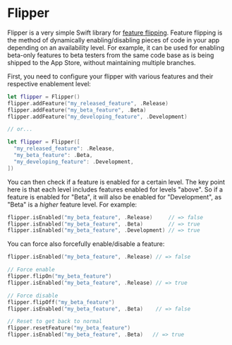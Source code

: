 # Flipper

Flipper is a very simple Swift library for [feature flipping](http://en.wikipedia.org/wiki/Feature_toggle). Feature flipping is the method of dynamically enabling/disabling pieces of code in your app depending on an availability level. For example, it can be used for enabling beta-only features to beta testers from the same code base as is being shipped to the App Store, without maintaining multiple branches.

First, you need to configure your flipper with various features and their respective enablement level:

```swift
let flipper = Flipper()
flipper.addFeature("my_released_feature", .Release)
flipper.addFeature("my_beta_feature", .Beta)
flipper.addFeature("my_developing_feature", .Development)

// or...

let flipper = Flipper([
  "my_released_feature": .Release,
  "my_beta_feature": .Beta,
  "my_developing_feature": .Development,
])
```

You can then check if a feature is enabled for a certain level. The key point here is that each level includes features enabled for levels "above". So if a feature is enabled for "Beta", it will also be enabled for "Development", as "Beta" is a *higher* feature level. For example:

```swift
flipper.isEnabled("my_beta_feature", .Release)     // => false
flipper.isEnabled("my_beta_feature", .Beta)        // => true
flipper.isEnabled("my_beta_feature", .Development) // => true
```

You can force also forcefully enable/disable a feature:

```swift
flipper.isEnabled("my_beta_feature", .Release) // => false

// Force enable
flipper.flipOn("my_beta_feature")
flipper.isEnabled("my_beta_feature", .Release) // => true

// Force disable
flipper.flipOff("my_beta_feature")
flipper.isEnabled("my_beta_feature", .Beta)    // => false

// Reset to get back to normal
flipper.resetFeature("my_beta_feature")
flipper.isEnabled("my_beta_feature", .Beta)   // => true
```